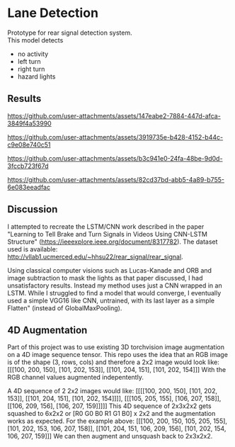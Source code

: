 # Lane Detection
Prototype for rear signal detection system.    
This model detects   
- no activity  
- left turn  
- right turn  
- hazard lights  

## Results <a name="results"></a>

https://github.com/user-attachments/assets/147eabe2-7884-447d-afca-3849f4a53990  

https://github.com/user-attachments/assets/3919735e-b428-4152-b44c-c9e08e740c51  

https://github.com/user-attachments/assets/b3c941e0-24fa-48be-9d0d-3fccb723f67d  

https://github.com/user-attachments/assets/82cd37bd-abb5-4a89-b755-6e083eeadfac  


## Discussion <a name="discussion">
I attempted to recreate the LSTM/CNN work described in the paper "Learning to Tell Brake and Turn Signals in Videos Using CNN-LSTM Structure" (https://ieeexplore.ieee.org/document/8317782). The dataset used is available: http://vllab1.ucmerced.edu/~hhsu22/rear_signal/rear_signal.

Using classical computer visions such as Lucas-Kanade and ORB and image subtraction to mask the lights as that paper discussed, I had unsatisfactory results. Instead my method uses just a CNN wrapped in an LSTM. While I struggled to find a model that would converge, I eventually used a simple VGG16 like CNN, untrained, with its last layer as a simple Flatten" (instead of GlobalMaxPooling).

## 4D Augmentation
Part of this project was to use existing 3D torchvision image augmentation on a 4D image sequence tensor.
This repo uses the idea that an RGB image is of the shape (3, rows, cols) and therefore a 2x2 image would look like:
[[[100, 200, 150], [101, 202, 153]],
 [[101, 204, 151], [101, 202, 154]]]
With the RGB channel values augmented indepentently.

A 4D sequence of 2 2x2 images would like:
[[[[100, 200, 150], [101, 202, 153]],
  [[101, 204, 151], [101, 202, 154]]]],
 [[[105, 205, 155], [106, 207, 158]],
  [[106, 209, 156], [106, 207, 159]]]]]
This 4D sequence of 2x3x2x2 gets squashed to 6x2x2 or [R0 G0 B0 R1 G1 B0] x 2x2 and the augmentation works as expected.
For the example above:
[[[100, 200, 150, 105, 205, 155], [101, 202, 153, 106, 207, 158]],
 [[101, 204, 151, 106, 209, 156], [101, 202, 154, 106, 207, 159]]]
We can then augment and unsquash back to 2x3x2x2.






